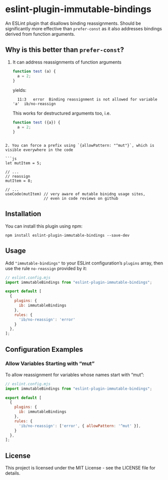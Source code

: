 # eslint-plugin-immutable-bindings

An ESLint plugin that disallows binding reassignments. Should be significantly more effective
than `prefer-const` as it also addresses bindings derived from function arguments.

## Why is this better than `prefer-const`?

1. It can address reassignments of function arguments
   ```js
   function test (a) {
     a = 2;
   }
   ```
   yields:
   ```
     11:3   error  Binding reassignment is not allowed for variable 'a'  ib/no-reassign
   ```
   This works for destructured arguments too, i.e.
   ```js
   function test ({a}) {
     a = 2;
   }
  ```

2. You can force a prefix using `{allowPattern: "^mut"}`, which is visible everywhere in the code

  ```js
  let mutItem = 5;

  // ...
  // reassign
  mutItem = 8;

  // ...
  useCode(mutItem) // very aware of mutable binidng usage sites,
                   // even in code reviews on github
  ```

## Installation

You can install this plugin using npm:

```
npm install eslint-plugin-immutable-bindings --save-dev
```

## Usage

Add `"immutable-bindings"` to your ESLint configuration’s `plugins` array, then use
the rule `no-reassign` provided by it:


```js
// eslint.config.mjs
import immutableBindings from "eslint-plugin-immutable-bindings";

export default [
  {
    plugins: {
      ib: immutableBindings
    },
    rules: {
      'ib/no-reassign': 'error'
    }
  },
];
```

## Configuration Examples

### Allow Variables Starting with “mut”

To allow reassignment for variables whose names start with “mut”:

```js
// eslint.config.mjs
import immutableBindings from "eslint-plugin-immutable-bindings";

export default [
  {
    plugins: {
      ib: immutableBindings
    },
    rules: {
      'ib/no-reassign': ['error', { allowPattern: '^mut' }],
    }
  },
];
```

## License

This project is licensed under the MIT License - see the LICENSE file for details.
